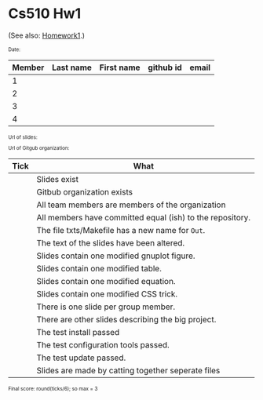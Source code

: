 <h1>Cs510 Hw1 </h1>

(See also: [Homework1](hw1.html).)

<font size=1>

Date:

|Member|Last name| First name | github id | email |
|:-----|:----|:-----------|:----------|:----- |
| 1    |     |            |           |       |
| 2    |     |            |           |       |
| 3    |     |            |           |       |
| 4    |     |            |           |       |


Url of slides:  

Url of Gitgub organization:

|Tick| What  |
|:------|-------|
| |Slides exist|
| |Gitbub organization exists|
| |All team members are members of the organization |
| |All members have committed equal (ish) to the repository.|
| |The file txts/Makefile has a new name for `Out`.|
| |The text of the slides have been altered.|
| |Slides contain one modified gnuplot figure.|
| |Slides contain one modified table.|
| |Slides contain one modified equation.|
| |Slides contain one modified CSS trick.|
| |There is one slide per group member.|
| |There are other slides describing the big project.|
| |The test install passed|
| |The test configuration tools passed.|
| |The test update passed.|
| | Slides are made by catting together seperate files|

Final score: round(ticks/6); so max = 3
